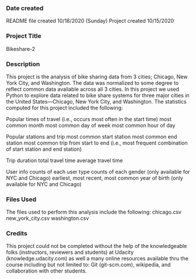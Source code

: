 ### Date created
README file created 10/18/2020 (Sunday)
Project created 10/15/2020

### Project Title
Bikeshare-2

### Description
This project is the analysis of bike sharing data from 3 cities; Chicago, New York City, and Washington.  The data was normalized to some degree to reflect common data available across all 3 cities.  In this project we used Python to explore data related to bike share systems for three major cities in the United States—Chicago, New York City, and Washington.
The statistics computed for this project included the following:

  Popular times of travel (i.e., occurs most often in the start time)
  most common month
  most common day of week
  most common hour of day

  Popular stations and trip
  most common start station
  most common end station
  most common trip from start to end (i.e., most frequent combination of start station and end station)

  Trip duration
  total travel time
  average travel time

  User info
  counts of each user type
  counts of each gender (only available for NYC and Chicago)
  earliest, most recent, most common year of birth (only available for NYC and Chicago)

### Files Used
The files used to perform this analysis include the following:
  chicago.csv
  new_york_city.csv
  washington.csv

### Credits
This project could not be completed without the help of the knowledgeable folks (instructors, reviewers and students) at Udacity (knowledge.udacity.com) as well a many online resources available thru the course including but not limited to: Git (git-scm.com), wikipedia, and collaboration with other students.
